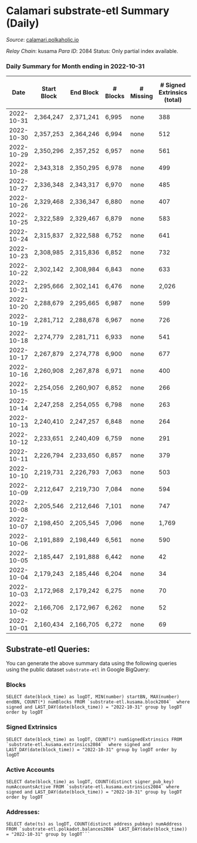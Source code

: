 # Calamari substrate-etl Summary (Daily)

_Source_: [calamari.polkaholic.io](https://calamari.polkaholic.io)

*Relay Chain*: kusama
*Para ID*: 2084
Status: Only partial index available.


### Daily Summary for Month ending in 2022-10-31


| Date | Start Block | End Block | # Blocks | # Missing | # Signed Extrinsics (total) | # Active Accounts | # Addresses with Balances | # Events | # Transfers | # XCM Transfers In | # XCM Transfers Out |
| ---- | ----------- | --------- | -------- | --------- | --------------------------- | ----------------- | ------------------------- | -------- | ----------- | ------------------ | ------------------- |
| 2022-10-31 | 2,364,247 | 2,371,241 | 6,995 | none | 388 | 221 | 28,703 | 39,049 | 106 ($17,164.73) | 4 ($165.54) | 2 ($17.18) |
| 2022-10-30 | 2,357,253 | 2,364,246 | 6,994 | none | 512 | 386 | 28,677 | 44,864 | 279 ($8,728.01) | 1 ($1.53) | 1 ($50.24) |
| 2022-10-29 | 2,350,296 | 2,357,252 | 6,957 | none | 561 | 225 | 28,835 | 44,807 | 256 ($42,842.14) |   | 3 ($2,447.47) |
| 2022-10-28 | 2,343,318 | 2,350,295 | 6,978 | none | 499 | 206 |  | 43,995 | 253 ($221,754) | 6 ($4,017.05) | 1 ($1.12) |
| 2022-10-27 | 2,336,348 | 2,343,317 | 6,970 | none | 485 | 207 |  | 43,409 | 214 ($215,892) | 3 ($341.66) |   |
| 2022-10-26 | 2,329,468 | 2,336,347 | 6,880 | none | 407 | 199 |  | 41,085 | 116 ($208,066) | 1 ($776.53) | 1 ($0.0028) |
| 2022-10-25 | 2,322,589 | 2,329,467 | 6,879 | none | 583 | 270 |  | 42,417 | 177 ($99,514.84) | 3 ($1,022.04) | 5 ($1,155.50) |
| 2022-10-24 | 2,315,837 | 2,322,588 | 6,752 | none | 641 | 298 | 28,481 | 37,872 | 286 ($142,674) | 3 ($1,951.43) |   |
| 2022-10-23 | 2,308,985 | 2,315,836 | 6,852 | none | 732 | 288 | 28,354 | 43,009 | 417 ($50,076.24) | 2 ($413.78) |   |
| 2022-10-22 | 2,302,142 | 2,308,984 | 6,843 | none | 633 | 224 | 28,069 | 42,407 | 373 ($35,724.14) | 3 ($391.85) |   |
| 2022-10-21 | 2,295,666 | 2,302,141 | 6,476 | none | 2,026 | 1,496 | 27,798 | 50,913 | 1,728 ($24,689.68) | 3 ($178.99) |   |
| 2022-10-20 | 2,288,679 | 2,295,665 | 6,987 | none | 599 | 236 |  | 37,816 | 295 ($225,160) | 6 ($818.84) | 3 ($16.66) |
| 2022-10-19 | 2,281,712 | 2,288,678 | 6,967 | none | 726 | 388 | 27,288 | 42,100 | 271 ($213,038) | 5 ($1,271.06) |   |
| 2022-10-18 | 2,274,779 | 2,281,711 | 6,933 | none | 541 | 254 |  | 39,830 | 188 ($28,939.24) | 25 ($4,494.93) | 1 ($256.86) |
| 2022-10-17 | 2,267,879 | 2,274,778 | 6,900 | none | 677 | 282 |  | 39,708 | 273 ($75,236.19) | 21 ($4,497.15) | 2 ($685.78) |
| 2022-10-16 | 2,260,908 | 2,267,878 | 6,971 | none | 400 | 179 | 26,906 | 37,098 | 123 ($222,765) | 3 ($123.49) |   |
| 2022-10-15 | 2,254,056 | 2,260,907 | 6,852 | none | 266 | 160 |  | 34,876 | 55 ($3,914.40) |   |   |
| 2022-10-14 | 2,247,258 | 2,254,055 | 6,798 | none | 263 | 160 | 26,832 | 31,264 | 62 ($208,809) |   |   |
| 2022-10-13 | 2,240,410 | 2,247,257 | 6,848 | none | 264 | 162 |  | 34,503 | 51 ($212,798) | 6 ($1,204.86) |   |
| 2022-10-12 | 2,233,651 | 2,240,409 | 6,759 | none | 291 | 164 | 26,797 | 33,470 | 62 ($218,472) | 1 ($170.25) |   |
| 2022-10-11 | 2,226,794 | 2,233,650 | 6,857 | none | 379 | 204 | 26,788 | 32,469 | 102 ($25,338.65) | 11 ($2,104.50) |   |
| 2022-10-10 | 2,219,731 | 2,226,793 | 7,063 | none | 503 | 281 | 26,775 | 32,568 | 153 ($19,010.54) | 1  |   |
| 2022-10-09 | 2,212,647 | 2,219,730 | 7,084 | none | 594 | 281 | 26,759 | 33,315 | 165 ($230,077) | 1  |   |
| 2022-10-08 | 2,205,546 | 2,212,646 | 7,101 | none | 747 | 337 | 26,741 | 33,683 | 233 ($58,119.71) |   |   |
| 2022-10-07 | 2,198,450 | 2,205,545 | 7,096 | none | 1,769 | 719 | 26,714 | 35,159 | 489 ($117,587) | 7 ($6.79) |   |
| 2022-10-06 | 2,191,889 | 2,198,449 | 6,561 | none | 590 | 278 | 26,679 | 24,002 | 124 ($124,082) | 24 ($5.23) | 8 ($37.11) |
| 2022-10-05 | 2,185,447 | 2,191,888 | 6,442 | none | 42 | 36 | 26,669 | 19,632 | 22 ($4,284.32) | 3 ($18.19) |   |
| 2022-10-04 | 2,179,243 | 2,185,446 | 6,204 | none | 34 | 26 | 26,667 | 18,859 | 19 ($30,215.70) |   | 1 ($181.34) |
| 2022-10-03 | 2,172,968 | 2,179,242 | 6,275 | none | 70 | 48 |  | 19,341 | 40 ($40,824.10) | 4 ($285.34) | 1 ($0.09) |
| 2022-10-02 | 2,166,706 | 2,172,967 | 6,262 | none | 52 | 39 |  | 19,188 | 31 ($7,264.58) | 7 ($201.81) | 1 ($4.23) |
| 2022-10-01 | 2,160,434 | 2,166,705 | 6,272 | none | 69 | 41 |  | 19,322 | 43 ($26,302.15) | 3 ($125.93) | 1 ($1,194.55) |

## Substrate-etl Queries:
You can generate the above summary data using the following queries using the public dataset `substrate-etl` in Google BigQuery:


### Blocks
```
SELECT date(block_time) as logDT, MIN(number) startBN, MAX(number) endBN, COUNT(*) numBlocks FROM `substrate-etl.kusama.block2084`  where signed and LAST_DAY(date(block_time)) = "2022-10-31" group by logDT order by logDT
```


### Signed Extrinsics
```
SELECT date(block_time) as logDT, COUNT(*) numSignedExtrinsics FROM `substrate-etl.kusama.extrinsics2084`  where signed and LAST_DAY(date(block_time)) = "2022-10-31" group by logDT order by logDT
```


### Active Accounts
```
SELECT date(block_time) as logDT, COUNT(distinct signer_pub_key) numAccountsActive FROM `substrate-etl.kusama.extrinsics2084` where signed and LAST_DAY(date(block_time)) = "2022-10-31" group by logDT order by logDT
```


### Addresses:
```
SELECT date(ts) as logDT, COUNT(distinct address_pubkey) numAddress FROM `substrate-etl.polkadot.balances2084` LAST_DAY(date(block_time)) = "2022-10-31" group by logDT```

